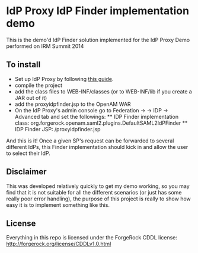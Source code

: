# IdP Proxy IdP Finder implementation demo

This is the demo'd IdP Finder solution implemented for the IdP Proxy Demo performed on IRM Summit 2014

## To install

* Set up IdP Proxy by following [this guide](https://wikis.forgerock.org/confluence/display/openam/SAMLv2+IDP+Proxy+Part+1.+Setting+up+a+simple+Proxy+scenario).
* compile the project
* add the class files to WEB-INF/classes (or to WEB-INF/lib if you create a JAR out of it)
* add the proxyidpfinder.jsp to the OpenAM WAR
* On the IdP Proxy's admin console go to Federation -> <IdP Proxy entity> -> IDP -> Advanced tab and set the followings:
** IDP Finder implementation class: org.forgerock.openam.saml2.plugins.DefaultSAML2IdPFinder
** IDP Finder JSP: /proxyidpfinder.jsp

And this is it! Once a given SP's request can be forwarded to several different IdPs, this Finder implementation should kick in and allow the user to select their IdP.

## Disclaimer

This was developed relatively quickly to get my demo working, so you may find that it is not suitable for all the different scenarios (or just has some really poor error handling), the purpose of this project is really to show how easy it is to implement something like this.

## License

Everything in this repo is licensed under the ForgeRock CDDL license: http://forgerock.org/license/CDDLv1.0.html
